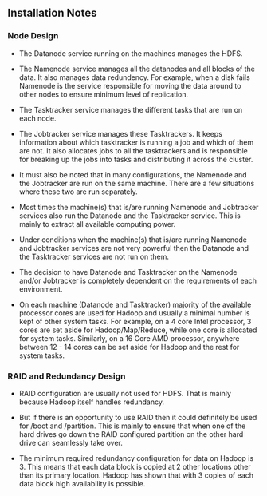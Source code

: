##  Installation Notes ##

### Node Design ###

- The Datanode service running on the machines manages the HDFS.

- The Namenode service manages all the datanodes and all blocks of the data. It also manages data 
redundency. For example, when a disk fails Namenode is the service responsible for moving the data 
around to other nodes to ensure minimum level of replication.

- The Tasktracker service manages the different tasks that are run on each node.

- The Jobtracker service manages these Tasktrackers. It keeps information about which tasktracker 
is running a job and which of them are not. It also allocates jobs to all the tasktrackers and is 
responsible for breaking up the jobs into tasks and distributing it across the cluster.

- It must also be noted that in many configurations, the Namenode and the Jobtracker are run on 
the same machine. There are a few situations where these two are run separately.

- Most times the machine(s) that is/are running Namenode and Jobtracker services also run the 
Datanode and the Tasktracker service. This is mainly to extract all available computing power.

- Under conditions when the machine(s) that is/are running Namenode and Jobtracker services are not
very powerful then the Datanode and the Tasktracker services are not run on them.

- The decision to have Datanode and Tasktracker on the Namenode and/or Jobtracker is completely 
dependent on the requirements of each environment.

- On each machine (Datanode and Tasktracker) majority of the available processor cores are used for 
Hadoop and usually a minimal number is kept of other system tasks. For example, on a 4 core Intel 
processor, 3 cores are set aside for Hadoop/Map/Reduce, while one core is allocated for system tasks. 
Similarly, on a 16 Core AMD processor, anywhere between 12 - 14 cores can be set aside for Hadoop and 
the rest for system tasks.

### RAID and Redundancy Design ###

- RAID configuration are usually not used for HDFS. That is mainly because Hadoop itself handles 
redundancy.

- But if there is an opportunity to use RAID then it could definitely be used for /boot and /partition. 
This is mainly to ensure that when one of the hard drives go down the RAID configured partition on the 
other hard drive can seamlessly take over.

- The minimum required redundancy configuration for data on Hadoop is 3. This means that each data block 
is copied at 2 other locations other than its primary location. Hadoop has shown that with 3 copies of 
each data block high availability is possible.
